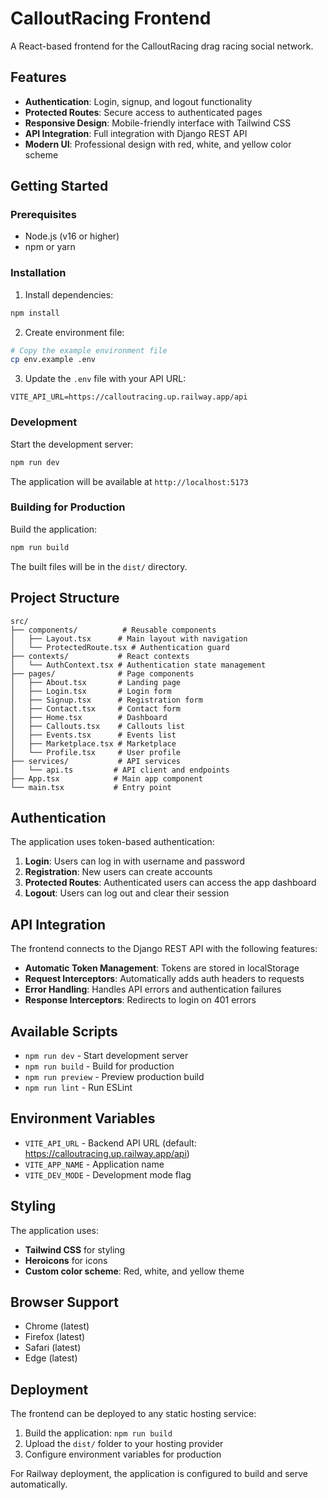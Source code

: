 # CalloutRacing Frontend

A React-based frontend for the CalloutRacing drag racing social network.

## Features

- **Authentication**: Login, signup, and logout functionality
- **Protected Routes**: Secure access to authenticated pages
- **Responsive Design**: Mobile-friendly interface with Tailwind CSS
- **API Integration**: Full integration with Django REST API
- **Modern UI**: Professional design with red, white, and yellow color scheme

## Getting Started

### Prerequisites

- Node.js (v16 or higher)
- npm or yarn

### Installation

1. Install dependencies:
```bash
npm install
```

2. Create environment file:
```bash
# Copy the example environment file
cp env.example .env
```

3. Update the `.env` file with your API URL:
```
VITE_API_URL=https://calloutracing.up.railway.app/api
```

### Development

Start the development server:
```bash
npm run dev
```

The application will be available at `http://localhost:5173`

### Building for Production

Build the application:
```bash
npm run build
```

The built files will be in the `dist/` directory.

## Project Structure

```
src/
├── components/          # Reusable components
│   ├── Layout.tsx      # Main layout with navigation
│   └── ProtectedRoute.tsx # Authentication guard
├── contexts/           # React contexts
│   └── AuthContext.tsx # Authentication state management
├── pages/              # Page components
│   ├── About.tsx       # Landing page
│   ├── Login.tsx       # Login form
│   ├── Signup.tsx      # Registration form
│   ├── Contact.tsx     # Contact form
│   ├── Home.tsx        # Dashboard
│   ├── Callouts.tsx    # Callouts list
│   ├── Events.tsx      # Events list
│   ├── Marketplace.tsx # Marketplace
│   └── Profile.tsx     # User profile
├── services/           # API services
│   └── api.ts         # API client and endpoints
├── App.tsx            # Main app component
└── main.tsx           # Entry point
```

## Authentication

The application uses token-based authentication:

1. **Login**: Users can log in with username and password
2. **Registration**: New users can create accounts
3. **Protected Routes**: Authenticated users can access the app dashboard
4. **Logout**: Users can log out and clear their session

## API Integration

The frontend connects to the Django REST API with the following features:

- **Automatic Token Management**: Tokens are stored in localStorage
- **Request Interceptors**: Automatically adds auth headers to requests
- **Error Handling**: Handles API errors and authentication failures
- **Response Interceptors**: Redirects to login on 401 errors

## Available Scripts

- `npm run dev` - Start development server
- `npm run build` - Build for production
- `npm run preview` - Preview production build
- `npm run lint` - Run ESLint

## Environment Variables

- `VITE_API_URL` - Backend API URL (default: https://calloutracing.up.railway.app/api)
- `VITE_APP_NAME` - Application name
- `VITE_DEV_MODE` - Development mode flag

## Styling

The application uses:
- **Tailwind CSS** for styling
- **Heroicons** for icons
- **Custom color scheme**: Red, white, and yellow theme

## Browser Support

- Chrome (latest)
- Firefox (latest)
- Safari (latest)
- Edge (latest)

## Deployment

The frontend can be deployed to any static hosting service:

1. Build the application: `npm run build`
2. Upload the `dist/` folder to your hosting provider
3. Configure environment variables for production

For Railway deployment, the application is configured to build and serve automatically. 